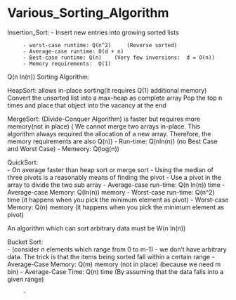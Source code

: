 # Various_Sorting_Algorithm


Insertion_Sort:
         - Insert new entries into growing sorted lists
         
         - worst-case runtime: Q(n^2)     (Reverse sorted)
         - Average-case runtime: O(d + n)
         - Best-case runtime: Q(n)    (Very few inversions:  d = O(n))
         - Memory requirements:  Q(1)



Q(n ln(n)) Sorting Algorithm:


HeapSort:
         allows in-place sorting(It requires Q(1) additional memory)
         Convert the unsorted list into a max-heap as complete array
         Pop the top n times and place that object into the vacancy at the end
         


MergeSort: (Divide-Conquer Algorithm)
         is faster but requires more memory(not in place)
         ( We cannot merge two arrays in-place. This algorithm always required the allocation of a new array. Therefore, the                   memory requirements are also Q(n))
         - Run-time: Q(nln(n)) (no Best Case and Worst Case)
         - Memeory: Q(log(n))
         
QuickSort:  
         - On average faster than heap sort or merge sort
         - Using the median of three pivots is a reasonably means of finding the pivot
         - Use a pivot in the array to divide the two sub array
         - Average-case run-time:	Q(n ln(n)) time 
         - Average-case Memory:        Q(ln(n)) memory 
         - Worst-case run-time:	Q(n^2) time (it happens when you pick the minimum element as pivot)
         - Worst-case Memory:          Q(n) memory  (it happens when you pick the minimum element as pivot)
         


An algorithm which can sort arbitrary data must be W(n ln(n))

Bucket Sort:   
        - (consider n elements which range from 0 to m-1)
        - we don’t have arbitrary data. The trick is that the items being sorted fall within a certain range
        - Average-Case Memory:   Q(m) memory  (not in place) (because we need m bin)
        - Average-Case Time: Q(n) time (By assuming that the data falls into a given range)

         - 
      

